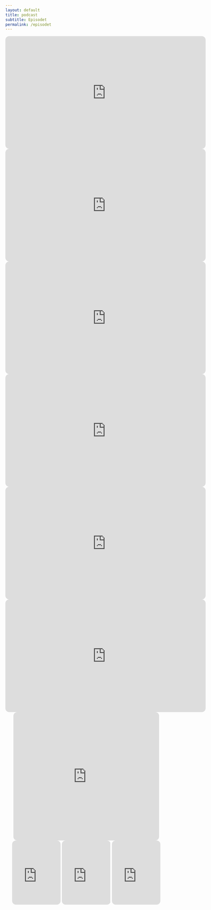 ```yaml
---
layout: default
title: podcast
subtitle: Episodet
permalink: /episodet
---
```

<center>
<iframe style="border-radius:12px" src="https://open.spotify.com/embed/episode/4PzYyJS380IfPYPcPm901m/video?utm_source=generator" width="624" height="351" frameBorder="0" allowfullscreen="" allow="autoplay; clipboard-write; encrypted-media; fullscreen; picture-in-picture" loading="lazy"></iframe>

<iframe style="border-radius:12px" src="https://open.spotify.com/embed/episode/35jCHBXtNMlT9j4lxldNMk/video?utm_source=generator" width="624" height="351" frameBorder="0" allowfullscreen="" allow="autoplay; clipboard-write; encrypted-media; fullscreen; picture-in-picture" loading="lazy"></iframe>

<iframe style="border-radius:12px" src="https://open.spotify.com/embed/episode/7rFSUlACDpeZyUbasFeGbZ/video?utm_source=generator" width="624" height="351" frameBorder="0" allowfullscreen="" allow="autoplay; clipboard-write; encrypted-media; fullscreen; picture-in-picture" loading="lazy"></iframe>

<iframe style="border-radius:12px" src="https://open.spotify.com/embed/episode/0fLEMr6PDA83maIkZezqot/video?utm_source=generator&theme=0" width="624" height="351" frameBorder="0" allowfullscreen="" allow="autoplay; clipboard-write; encrypted-media; fullscreen; picture-in-picture" loading="lazy"></iframe>

<iframe style="border-radius:12px" src="https://open.spotify.com/embed/episode/6p5UN1CDsI3sABp6zFQZwI/video?utm_source=generator" width="624" height="351" frameBorder="0" allowfullscreen="" allow="autoplay; clipboard-write; encrypted-media; fullscreen; picture-in-picture" loading="lazy"></iframe>

 <iframe style="border-radius:12px" src="https://open.spotify.com/embed/episode/5T2h0Mz7rkMCCG5tHM1StK/video?utm_source=generator&theme=0" width="624" height="351" frameBorder="0" allowfullscreen="" allow="autoplay; clipboard-write; encrypted-media; fullscreen; picture-in-picture" loading="lazy"></iframe>
 
 <iframe style="border-radius:12px" src="https://open.spotify.com/embed/episode/5VdNFXwIC7sL7hGNz4TFPn/video?utm_source=generator" width="90%" height="400" frameBorder="0" allowfullscreen="" allow="autoplay; clipboard-write; encrypted-media; fullscreen; picture-in-picture" loading="lazy"></iframe>

<iframe style="border-radius:12px" src="https://open.spotify.com/embed/episode/4fYy3g4WidbnEYJpLd7tDw/video?utm_source=generator" width="30%" height="200" frameBorder="0" allowfullscreen="" allow="autoplay; clipboard-write; encrypted-media; fullscreen; picture-in-picture" loading="lazy"></iframe>

<iframe style="border-radius:12px" src="https://open.spotify.com/embed/episode/2ZpgFlMI9YERgvLI7ZQmSw/video?utm_source=generator" width="30%" height="200" frameBorder="0" allowfullscreen="" allow="autoplay; clipboard-write; encrypted-media; fullscreen; picture-in-picture" loading="lazy"></iframe>

<iframe style="border-radius:12px" src="https://open.spotify.com/embed/episode/3zAaJANgFAoJHrMoM7Njfy/video?utm_source=generator" width="30%" height="200" frameBorder="0" allowfullscreen="" allow="autoplay; clipboard-write; encrypted-media; fullscreen; picture-in-picture" loading="lazy"></iframe>




</center>

